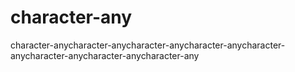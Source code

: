 # character-any
character-anycharacter-anycharacter-anycharacter-anycharacter-anycharacter-anycharacter-anycharacter-any
